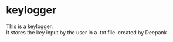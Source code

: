 # keylogger
This is a keylogger.
<br>It stores the key input by the user in a .txt file.
created by 
Deepank
